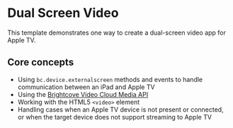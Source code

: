 # Dual Screen Video

This template demonstrates one way to create a dual-screen video app for
Apple TV.

## Core concepts

* Using `bc.device.externalscreen` methods and events to handle communication
between an iPad and Apple TV
* Using the [Brightcove Video Cloud Media API][1]
* Working with the HTML5 `<video>` element
* Handling cases when an Apple TV device is not present or connected, or when 
the target device does not support streaming to Apple TV

[1]: http://support.brightcove.com/en/docs/getting-started-media-api